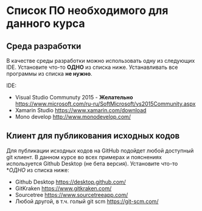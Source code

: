 Список ПО необходимого для данного курса
========================================

Среда разработки
----------------

В качестве среды разработки можно использовать одну из следующих IDE. Установите что-то **ОДНО** из списка ниже. Устанавливать все программы из списка **не нужно**.

IDE:

* Visual Studio Communuty 2015 - **Желательно**
	https://www.microsoft.com/ru-ru/SoftMicrosoft/vs2015Community.aspx
* Xamarin Studio
	https://www.xamarin.com/download
* Mono develop
	http://www.monodevelop.com/

Клиент для публикования исходных кодов
---------------------------------------

Для публикации исходных кодов на GitHub подойдет любой доступный git клиент. В данном курсе
во всех примерах и пояснениях используется Github Desktop (не бета версия). Установите что-то **ОДНО* из списка ниже:

* Github Desktop
	https://desktop.github.com/
* GitKraken 
	https://www.gitkraken.com/
* Sourcetree 
	https://www.sourcetreeapp.com/
* Любой другой, в т.ч. голый git scm
	https://git-scm.com/



